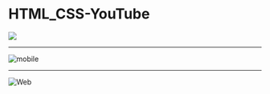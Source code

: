 # HTML_CSS-YouTube

![](https://github.com/hakeem-kim/HTML_CSS-YouTube/blob/main/image/youtube.gif?raw=true)

---

![mobile](https://github.com/hakeem-kim/HTML_CSS-YouTube/blob/main/image/mobile.png?raw=true)

---

![Web](https://github.com/hakeem-kim/HTML_CSS-YouTube/blob/main/image/web.png?raw=true)
